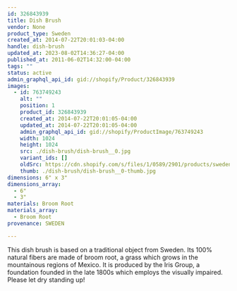 ```yaml
---
id: 326843939
title: Dish Brush
vendor: None
product_type: Sweden
created_at: 2014-07-22T20:01:03-04:00
handle: dish-brush
updated_at: 2023-08-02T14:36:27-04:00
published_at: 2011-06-02T14:32:00-04:00
tags: ""
status: active
admin_graphql_api_id: gid://shopify/Product/326843939
images:
  - id: 763749243
    alt: ""
    position: 1
    product_id: 326843939
    created_at: 2014-07-22T20:01:05-04:00
    updated_at: 2014-07-22T20:01:05-04:00
    admin_graphql_api_id: gid://shopify/ProductImage/763749243
    width: 1024
    height: 1024
    src: ./dish-brush/dish-brush__0.jpg
    variant_ids: []
    oldSrc: https://cdn.shopify.com/s/files/1/0589/2901/products/sweden30.jpeg?v=1406073665
    thumb: ./dish-brush/dish-brush__0-thumb.jpg
dimensions: 6" x 3"
dimensions_array:
  - 6"
  - 3"
materials: Broom Root
materials_array:
  - Broom Root
provenance: SWEDEN

---
```


This dish brush is based on a traditional object from Sweden. Its 100% natural fibers are made of broom root, a grass which grows in the mountainous regions of Mexico. It is produced by the Iris Group, a foundation founded in the late 1800s which employs the visually impaired. Please let dry standing up!
